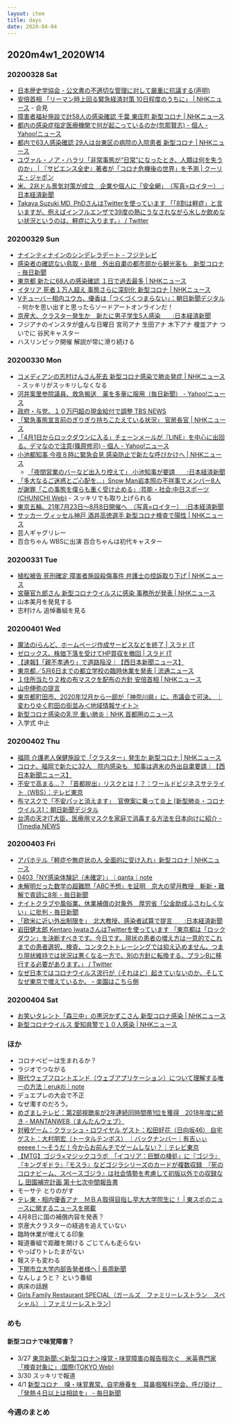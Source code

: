```yaml
---
layout: item
title: days
date: 2020-04-04
---
```

## 2020m4w1_2020W14

### 20200328 Sat
- [日本歴史学協会 - 公文書の不適切な管理に対して厳重に抗議する(声明)](http://www.nichirekikyo.com/statement/statement20200321.html)
- [安倍首相 「リーマン時上回る緊急経済対策 10日程度のうちに」 | NHKニュース](https://www3.nhk.or.jp/news/html/20200328/k10012355581000.html) - 会見
- [障害者福祉施設で計58人の感染確認 千葉 東庄町 新型コロナ | NHKニュース](https://www3.nhk.or.jp/news/html/20200328/k10012355661000.html)
- [都内の感染症指定医療機関で何が起こっているのか(忽那賢志) - 個人 - Yahoo!ニュース](https://news.yahoo.co.jp/byline/kutsunasatoshi/20200328-00170113/)
- [都内で63人感染確認 29人は台東区の病院の入院患者 新型コロナ | NHKニュース](https://www3.nhk.or.jp/news/html/20200328/k10012355481000.html)
- [ユヴァル・ノア・ハラリ「非常事態が“日常”になったとき、人類は何を失うのか」 | 『サピエンス全史』著者が「コロナ危機後の世界」を予測 | クーリエ・ジャポン](https://courrier.jp/news/archives/195233/?ate_cookie=1585408811)
- [米、2兆ドル景気対策が成立　企業や個人に「安全網」　（写真=ロイター）　:日本経済新聞](https://www.nikkei.com/article/DGXMZO57360060X20C20A3EA2000/)
- [Takaya Suzuki MD, PhDさんはTwitterを使っています 「「8割は軽症」と言いますが、例えばインフルエンザで39度の熱にうなされながら水しか飲めない状況というのは、軽症に入ります。」 / Twitter](https://twitter.com/suzuki_takaya/status/1243545211428638720)

### 20200329 Sun
- [ナインティナインのシンデレラデート - フジテレビ](https://www.fujitv.co.jp/b_hp/99_cinderelladate/index.html)
- [感染者の確認ない鳥取・島根　外出自粛の都市部から観光客も　新型コロナ - 毎日新聞](https://mainichi.jp/articles/20200328/k00/00m/040/161000c)
- [東京都 新たに68人の感染確認 １日で過去最多 | NHKニュース](https://www3.nhk.or.jp/news/html/20200329/k10012356371000.html)
- [イタリア 死者１万人超え 事態さらに深刻化 新型コロナ | NHKニュース](https://www3.nhk.or.jp/news/html/20200329/k10012356061000.html)
- [Vチューバー相内ユウカ、優香は「つくづくつまらない」：朝日新聞デジタル](https://www.asahi.com/articles/ASN3L62KGN3CUCVL01S.html) - 何かを思い出すと思ったらソードアートオンラインだ！
- [京産大、クラスター発生か　新たに男子学生5人感染　　:日本経済新聞](https://www.nikkei.com/article/DGXMZO57384390Z20C20A3000000/)
- フジアナのインスタが盛んな日曜日 宮司アナ 生田アナ 木下アナ 榎並アナ ついでに 谷尻キャスター
- ハスリンピック開催 解説が常に滑り続ける

### 20200330 Mon
- [コメディアンの志村けんさん死去 新型コロナ感染で肺炎発症 | NHKニュース](https://www3.nhk.or.jp/news/html/20200330/k10012357011000.html) - スッキリがスッキリしなくなる
- [河井案里参院議員、救急搬送　薬を多量に服用（毎日新聞） - Yahoo!ニュース](https://headlines.yahoo.co.jp/hl?a=20200330-00000028-mai-soci)
- [政府・与党、１０万円超の現金給付で調整 TBS NEWS](https://news.tbs.co.jp/newseye/tbs_newseye3943104.html)
- [「緊急事態宣言前のぎりぎり持ちこたえている状況」 官房長官 | NHKニュース](https://www3.nhk.or.jp/news/html/20200330/k10012357281000.html)
- [「4月1日からロックダウンに入る」チェーンメールが『LINE』を中心に出回る。デマなので注意(篠原修司) - 個人 - Yahoo!ニュース](https://news.yahoo.co.jp/byline/shinoharashuji/20200330-00170566/)
- [小池都知事 今夜８時に緊急会見 感染防止で新たな呼びかけへ | NHKニュース](https://www3.nhk.or.jp/news/html/20200330/k10012357881000.html)
  - [「夜間営業のバーなど出入り控えて」 小池知事が要請　　:日本経済新聞](https://www.nikkei.com/article/DGXMZO57423520Q0A330C2MM8000/)
- [「多大なるご迷惑とご心配を…」Snow Man岩本照の不祥事でメンバー8人が謝罪「この事態を僕らも重く受け止める」:芸能・社会:中日スポーツ(CHUNICHI Web)](https://www.chunichi.co.jp/chuspo/article/entertainment/news/CK2020033002100171.html) - スッキリでも取り上げられる
- [東京五輪、21年7月23日～8月8日開催へ　（写真=ロイター）　:日本経済新聞](https://www.nikkei.com/article/DGXMZO57407700Q0A330C2MM8000/)
- [サッカー ヴィッセル神戸 酒井高徳選手 新型コロナ検査で陽性 | NHKニュース](https://www3.nhk.or.jp/news/html/20200330/k10012358101000.html)
- 芸人ギャグリレー
- 百合ちゃん WBSに出演 百合ちゃんは初代キャスター

### 20200331 Tue
- [植松被告 死刑確定 障害者施設殺傷事件 弁護士の控訴取り下げ | NHKニュース](https://www3.nhk.or.jp/news/html/20200331/k10012358931000.html)
- [宮藤官九郎さん 新型コロナウイルスに感染 事務所が発表 | NHKニュース](https://www3.nhk.or.jp/news/html/20200331/k10012361091000.html)
- 山本美月を発見する
- 志村けん 追悼番組を見る

### 20200401 Wed
- [魔法のiらんど、ホームページ作成サービスなどを終了 | スラド IT](https://it.srad.jp/story/20/04/01/1419258/)
- [ゼロックス、株価下落を受けてHP買収を撤回 | スラド IT](https://it.srad.jp/story/20/04/01/1419237/)
- [【速報】「親不孝通り」で道路陥没｜【西日本新聞ニュース】](https://www.nishinippon.co.jp/item/n/596926/)
- [東京都／5月6日までの都立学校の臨時休業を発表 | 流通ニュース](https://www.ryutsuu.biz/government/m040247.html)
- [１住所当たり２枚の布マスクを配布の方針 安倍首相 | NHKニュース](https://www3.nhk.or.jp/news/html/20200401/k10012362911000.html)
- [山中伸弥の提言](https://covid19-yamanaka.com/cont6/main.html)
- [東京都町田市、2020年12月から一部が「神奈川県」に。市議会で可決。 ｜ 変わりゆく町田の街並み＜地域情報サイト＞](https://kawariyuku-machida.com/article/32211.html)
- [新型コロナ感染の乳児 重い肺炎｜NHK 首都圏のニュース](https://www3.nhk.or.jp/shutoken-news/20200401/1000046587.html)
- 入学式 中止

### 20200402 Thu
- [福岡 介護老人保健施設で「クラスター」発生か 新型コロナ | NHKニュース](https://www3.nhk.or.jp/news/html/20200402/k10012364981000.html)
- [コロナ、福岡で新たに32人　院内感染も　知事は週末の外出自粛要請｜【西日本新聞ニュース】](https://www.nishinippon.co.jp/item/n/597186/)
- [不安で高まる…？ 「首都脱出」リスクとは！？：ワールドビジネスサテライト（WBS）：テレビ東京](https://www.tv-tokyo.co.jp/mv/wbs/newsl/post_199883/)
- [布マスクで「不安パッと消えます」　官僚案に乗って炎上 [新型肺炎・コロナウイルス]：朝日新聞デジタル](https://www.asahi.com/articles/ASN426G43N42UTFK00V.html)
- [台湾の天才IT大臣、医療用マスクを家庭で消毒する方法を日本向けに紹介 - ITmedia NEWS](https://www.itmedia.co.jp/news/articles/2004/02/news144.html)

### 20200403 Fri
- [アパホテル「軽症や無症状の人 全面的に受け入れ」新型コロナ | NHKニュース](https://www3.nhk.or.jp/news/html/20200403/k10012366641000.html?utm_int=all_side_ranking-social_002)
- [0403「NY感染体験記（未確定）」｜qanta｜note](https://note.com/qantasmz/n/na170878156cc)
- [未解明だった数学の超難問「ABC予想」を証明　京大の望月教授　斬新・難解で査読に8年 - 毎日新聞](https://mainichi.jp/articles/20200403/k00/00m/040/093000c)
- [ナイトクラブや風俗業、休業補償の対象外　厚労省「公金助成ふさわしくない」に批判 - 毎日新聞](https://mainichi.jp/articles/20200403/k00/00m/040/007000c)
- [「欧米に近い外出制限を」　北大教授、感染者試算で提言　　:日本経済新聞](https://www.nikkei.com/article/DGXMZO57610560T00C20A4MM0000/)
- [岩田健太郎 Kentaro IwataさんはTwitterを使っています 「東京都は「ロックダウン」を決断すべきです。今日です。現状の患者の増え方は一意的でこれまでの患者選択、検査、コンタクトトレーシングでは抑え込めません。つまり現状維持では状況は悪くなる一方で、別の方針に転換する、プランBに移行する必要があります。」 / Twitter](https://twitter.com/georgebest1969/status/1245856263331704832)
- [なぜ日本ではコロナウイルス流行が（それほど）起きていないのか、そしてなぜ東京で増えているか。 - 楽園はこちら側](https://georgebest1969.typepad.jp/blog/2020/04/%E3%81%AA%E3%81%9C%E6%97%A5%E6%9C%AC%E3%81%A7%E3%81%AF%E3%82%B3%E3%83%AD%E3%83%8A%E3%82%A6%E3%82%A4%E3%83%AB%E3%82%B9%E6%B5%81%E8%A1%8C%E3%81%8C%E3%81%9D%E3%82%8C%E3%81%BB%E3%81%A9%E8%B5%B7%E3%81%8D%E3%81%A6%E3%81%84%E3%81%AA%E3%81%84%E3%81%AE%E3%81%8B%E3%81%9D%E3%81%97%E3%81%A6%E3%81%AA%E3%81%9C%E6%9D%B1%E4%BA%AC%E3%81%A7%E5%A2%97%E3%81%88%E3%81%A6%E3%81%84%E3%82%8B.html)


### 20200404 Sat
- [お笑いタレント「森三中」の黒沢かずこさん 新型コロナ感染 | NHKニュース](https://www3.nhk.or.jp/news/html/20200404/k10012368031000.html?utm_int=all_side_ranking-social_001)
- [新型コロナウイルス 愛知県警で１０人感染 | NHKニュース](https://www3.nhk.or.jp/news/html/20200404/k10012367991000.html)

### ほか
- コロナベビーは生まれるか？
- ラジオでつながる
- [現代ウェブフロントエンド（ウェブアプリケーション）について理解する唯一の方法｜erukiti｜note](https://note.com/erukiti/n/nffdcbfafbabb)
- デュエプレの大会で不正
- なぜ濁すのだろう。
- [めざましテレビ：第2部視聴率が2年連続同時間帯1位を獲得　2018年度に続き - MANTANWEB（まんたんウェブ）](https://mantan-web.jp/article/20200330dog00m200011000c.html)
- [対戦ゲーム：クラッシュ・ロワイヤル ゲスト：松田好花（日向坂46） 自宅ゲスト：大村朋宏（トータルテンボス） ｜バックナンバー｜有吉ぃぃeeeee！～そうだ！今からお前んチでゲームしない？｜テレビ東京](https://www.tv-tokyo.co.jp/ariyoshieeeee/backnumber/index.html?trgt=20200329)
- [【MTG】ゴジラ×マジックコラボ　「イコリア：巨獣の棲処」に『ゴジラ』『キングギドラ』『モスラ』などゴジラシリーズのカードが複数収録　『死のコロナビーム、スペースゴジラ』は社会情勢を考慮して初版以外での収録なし 田園補完計画 第十七次中間報告書](https://supersolenoid.blog.fc2.com/blog-entry-20901.html)
- モーサテ とりのがす
- [テレ東・相内優香アナ　ＭＢＡ取得目指し早大大学院生に！ | 東スポのニュースに関するニュースを掲載](https://www.tokyo-sports.co.jp/entame/news/1803453/)
- 4月8日に国の補償内容を発表？
- 京産大クラスターの経過を追えていない
- 臨時休業が増えてる印象
- 報道番組で距離を開ける ごじてんも走らない
- やっぱりトレたまがない
- 報ステも変わる
- [下関市立大学内部告発者様へ | 長周新聞](https://www.chosyu-journal.jp/column/16307)
- なんしょうと？ という番組
- 病床の話題
- [Girls Family Restaurant SPECIAL（ガールズ　ファミリーレストラン　スペシャル）｜ファミリーレストラン](http://special.favy.jp/)]

### めも
#### 新型コロナで味覚障害？
- 3/27 [東京新聞:＜新型コロナ＞嗅覚・味覚障害の報告相次ぐ　米英専門家「検査対象に」:国際(TOKYO Web)](https://www.tokyo-np.co.jp/article/world/list/202003/CK2020032702000276.html)
- 3/30 スッキリで報道
- 4/1 [新型コロナ　嗅・味覚異常、自宅療養を　耳鼻咽喉科学会、呼び掛け　「発熱４日以上は相談を」 - 毎日新聞](https://mainichi.jp/articles/20200401/dde/007/040/038000c)

### 今週のまとめ